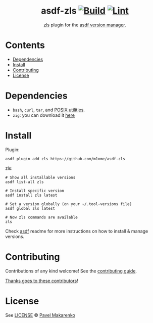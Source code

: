 <div align="center">

# asdf-zls [![Build](https://github.com/m1ome/asdf-zls/actions/workflows/build.yml/badge.svg)](https://github.com/m1ome/asdf-zls/actions/workflows/build.yml) [![Lint](https://github.com/m1ome/asdf-zls/actions/workflows/lint.yml/badge.svg)](https://github.com/m1ome/asdf-zls/actions/workflows/lint.yml)

[zls](https://github.com/zigtools/zls) plugin for the [asdf version manager](https://asdf-vm.com).

</div>

# Contents

- [Dependencies](#dependencies)
- [Install](#install)
- [Contributing](#contributing)
- [License](#license)

# Dependencies

- `bash`, `curl`, `tar`, and [POSIX utilities](https://pubs.opengroup.org/onlinepubs/9699919799/idx/utilities.html).
- `zig`: you can download it [here](https://ziglang.org/download/)

# Install

Plugin:

```shell
asdf plugin add zls https://github.com/m1ome/asdf-zls
```

zls:

```shell
# Show all installable versions
asdf list-all zls

# Install specific version
asdf install zls latest

# Set a version globally (on your ~/.tool-versions file)
asdf global zls latest

# Now zls commands are available
zls
```

Check [asdf](https://github.com/asdf-vm/asdf) readme for more instructions on how to
install & manage versions.

# Contributing

Contributions of any kind welcome! See the [contributing guide](contributing.md).

[Thanks goes to these contributors](https://github.com/m1ome/asdf-zls/graphs/contributors)!

# License

See [LICENSE](LICENSE) © [Pavel Makarenko](https://github.com/m1ome/)

